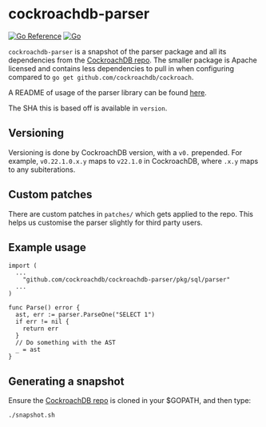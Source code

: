 # cockroachdb-parser

[![Go Reference](https://pkg.go.dev/badge/github.com/cockroachdb/cockroachdb-parser.svg)](https://pkg.go.dev/github.com/cockroachdb/cockroachdb-parser)
[![Go](https://github.com/cockroachdb/cockroachdb-parser/actions/workflows/go.yml/badge.svg)](https://github.com/cockroachdb/cockroachdb-parser/actions/workflows/go.yml)

`cockroachdb-parser` is a snapshot of the parser package and
all its dependencies from the [CockroachDB repo][repo]. The
smaller package is Apache licensed and contains less dependencies
to pull in when configuring compared to `go get github.com/cockroachdb/cockroach`.

A README of usage of the parser library can be found [here][parserreadme].

The SHA this is based off is available in `version`.

## Versioning

Versioning is done by CockroachDB version, with a `v0.` prepended.
For example, `v0.22.1.0.x.y` maps to `v22.1.0` in CockroachDB, where
`.x.y` maps to any subiterations.

## Custom patches

There are custom patches in `patches/` which gets applied to the repo.
This helps us customise the parser slightly for third party users.

## Example usage

```
import (
  ...
	"github.com/cockroachdb/cockroachdb-parser/pkg/sql/parser"
  ...
)

func Parse() error {
  ast, err := parser.ParseOne("SELECT 1")
  if err != nil {
    return err
  }
  // Do something with the AST
  _ = ast
}
```

## Generating a snapshot

Ensure the [CockroachDB repo][repo] is cloned in your $GOPATH, and then type:

```sh
./snapshot.sh
```

[repo]: https://github.com/cockroachdb/cockroach
[parserreadme]: pkg/sql/parser/README.md
